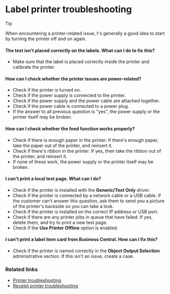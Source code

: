 # Label printer troubleshooting

> [!Tip]
> When encountering a printer-related issue, t's generally a good idea to start by turning the printer off and on again.

#### The text isn't placed correctly on the labels. What can I do to fix this?

- Make sure that the label is placed correctly inside the printer and calibrate the printer.

#### How can I check whether the printer issues are power-related?

- Check if the printer is turned on.
- Check if the power supply is connected to the printer.
- Check if the power supply and the power cable are attached together.
- Check if the power cable is connected to a power plug.
- If the answer to all previous question is "yes", the power supply or the printer itself may be broken.

#### How can I check whether the feed function works properly?

- Check if there is enough paper in the printer. If there's enough paper, take the paper out of the printer, and reinsert it. 
- Check if there's ribbon in the printer. If yes, then take the ribbon out of the printer, and reinsert it. 
- If none of these work, the power supply or the printer itself may be broken. 

#### I can't print a local test page. What can I do?

- Check if the printer is installed with the **Generic/Text Only** driver.
- Check if the printer is connected by a network cable or a USB cable. If the customer can't answer this question, ask them to send you a picture of the printer's backside so you can take a look.
- Check if the printer is installed on the correct IP address or USB port.
- Check if there are any printer jobs in queue that have failed. If yes, delete them, and try to print a new test page.
- Check if the **Use Printer Offline** option is enabled.

#### I can't print a label item card from Business Central. How can I fix this?

- Check if the printer is named correctly in the **Object Output Selection** administrative section. If this isn't an issue, create a case. 

### Related links

- [Printer troubleshooting](printer_troubleshooting.md)
- [Receipt printer troubleshooting](receipt_printer_troubleshooting.md)
